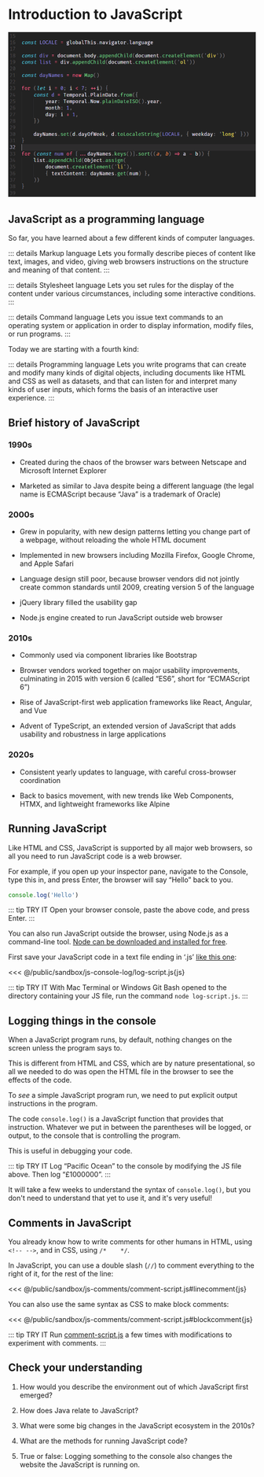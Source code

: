 # Introduction to JavaScript

![JavaScript code that manipulates dates in a webpage](./images/javascript-code.png)

## JavaScript as a programming language
So far, you have learned about a few different kinds of computer languages.

::: details Markup language
Lets you formally describe pieces of content like text, images, and video,
giving web browsers instructions on the structure and meaning of that content.
:::

::: details Stylesheet language
Lets you set rules for the display of the content under various circumstances,
including some interactive conditions.
:::

::: details Command language
Lets you issue text commands to an operating system or application in order to
display information, modify files, or run programs.
:::

Today we are starting with a fourth kind:

::: details Programming language
Lets you write programs that can create and modify many kinds of digital
objects, including documents like HTML and CSS as well as datasets, and that
can listen for and interpret many kinds of user inputs, which forms the basis
of an interactive user experience.
:::

## Brief history of JavaScript

### 1990s

- Created during the chaos of the browser wars between Netscape and Microsoft
  Internet Explorer

- Marketed as similar to Java despite being a different language (the legal name
  is ECMAScript because “Java” is a trademark of Oracle)

### 2000s

- Grew in popularity, with new design patterns letting you change part of
  a webpage, without reloading the whole HTML document

- Implemented in new browsers including Mozilla Firefox, Google Chrome, and
  Apple Safari

- Language design still poor, because browser vendors did not jointly create
  common standards until 2009, creating version 5 of the language

- jQuery library filled the usability gap

- Node.js engine created to run JavaScript outside web browser

### 2010s

- Commonly used via component libraries like Bootstrap

- Browser vendors worked together on major usability improvements, culminating
  in 2015 with version 6 (called “ES6”, short for “ECMAScript 6”)

- Rise of JavaScript-first web application frameworks like React, Angular, and
  Vue

- Advent of TypeScript, an extended version of JavaScript that adds usability and
  robustness in large applications

### 2020s

- Consistent yearly updates to language, with careful cross-browser
  coordination

- Back to basics movement, with new trends like Web Components, HTMX,
  and lightweight frameworks like Alpine

## Running JavaScript

Like HTML and CSS, JavaScript is supported by all major web browsers, so all
you need to run JavaScript code is a web browser.

For example, if you open up your inspector pane, navigate to the Console, type
this in, and press Enter, the browser will say “Hello” back to you.

```js
console.log('Hello')
```

::: tip TRY IT
Open your browser console, paste the above code, and press Enter.
:::

You can also run JavaScript outside the browser, using Node.js as
a command-line tool.
[Node can be downloaded and installed for free](https://nodejs.org/).

First save your JavaScript code in a text file ending in ‘.js’ [like this
one](https://github.com/Birkbeck2/web-development/tree/main/public/sandbox/js-console-log/):

<<< @/public/sandbox/js-console-log/log-script.js{js}

::: tip TRY IT
With Mac Terminal or Windows Git Bash opened to the directory containing
your JS file, run the command `node log-script.js`.
:::

## Logging things in the console

When a JavaScript program runs, by default, nothing changes on the screen unless the
program says to.

This is different from HTML and CSS, which are by nature presentational, so all
we needed to do was open the HTML file in the browser to see the effects of the
code.

To *see* a simple JavaScript program run, we need to put explicit output
instructions in the program.

The code `console.log()` is a JavaScript function that provides that
instruction. Whatever we put in between the parentheses will be logged, or
output, to the console that is controlling the program.

This is useful in debugging your code.

::: tip TRY IT
Log “Pacific Ocean” to the console by modifying the JS file
above. Then log “£1000000”.
:::

It will take a few weeks to understand the syntax of `console.log()`, but you
don't need to understand that yet to use it, and it's very useful!

## Comments in JavaScript

You already know how to write comments for other humans in HTML, 
using `<!-- -->`, and in CSS, using `/*    */`.

In JavaScript, you can use a double slash (`//`) to comment everything to the
right of it, for the rest of the line:

<<< @/public/sandbox/js-comments/comment-script.js#linecomment{js}

You can also use the same syntax as CSS to make block comments:

<<< @/public/sandbox/js-comments/comment-script.js#blockcomment{js}

::: tip TRY IT
Run
[comment-script.js](https://github.com/Birkbeck2/web-development/tree/main/public/sandbox/js-console-log/)
a few times with modifications to experiment with comments.
:::

## Check your understanding

1. How would you describe the environment out of which JavaScript first
   emerged?

2. How does Java relate to JavaScript?

3. What were some big changes in the JavaScript ecosystem in the 2010s?

4. What are the methods for running JavaScript code?

5. True or false: Logging something to the console also changes the website
   the JavaScript is running on.
